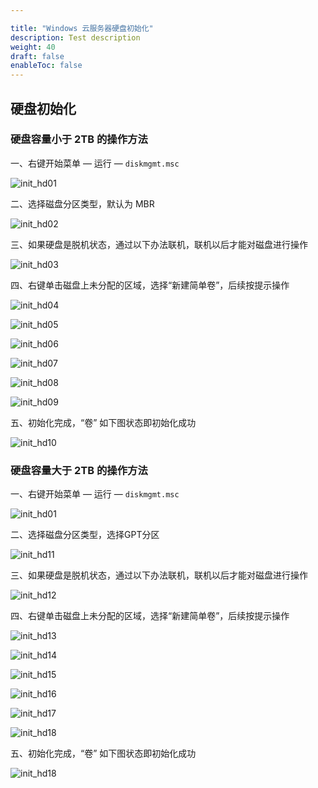 ```yaml
---

title: "Windows 云服务器硬盘初始化"
description: Test description
weight: 40
draft: false
enableToc: false
---
```


## 硬盘初始化
### 硬盘容量小于 2TB 的操作方法

一、右键开始菜单 —  运行   —  `diskmgmt.msc`

![init_hd01](../../../_images/init_hd01.jpg)

二、选择磁盘分区类型，默认为 MBR

![init_hd02](../../../_images/init_hd02.jpg)

三、如果硬盘是脱机状态，通过以下办法联机，联机以后才能对磁盘进行操作

![init_hd03](../../../_images/init_hd03.png)

四、右键单击磁盘上未分配的区域，选择“新建简单卷”，后续按提示操作

![init_hd04](../../../_images/init_hd04.png)

![init_hd05](../../../_images/init_hd05.png)

![init_hd06](../../../_images/init_hd06.jpg)

![init_hd07](../../../_images/init_hd07.jpg)

![init_hd08](../../../_images/init_hd08.png)

![init_hd09](../../../_images/init_hd09.jpg)

五、初始化完成，“卷” 如下图状态即初始化成功

![init_hd10](../../../_images/init_hd10.png)

### 硬盘容量大于 2TB 的操作方法

一、右键开始菜单 —  运行   —  `diskmgmt.msc`

![init_hd01](../../../_images/init_hd01.jpg)

二、选择磁盘分区类型，选择GPT分区

![init_hd11](../../../_images/init_hd11.png)

三、如果硬盘是脱机状态，通过以下办法联机，联机以后才能对磁盘进行操作

![init_hd12](../../../_images/init_hd12.png)

四、右键单击磁盘上未分配的区域，选择“新建简单卷”，后续按提示操作

![init_hd13](../../../_images/init_hd13.png)

![init_hd14](../../../_images/init_hd14.png)

![init_hd15](../../../_images/init_hd15.png)

![init_hd16](../../../_images/init_hd16.png)

![init_hd17](../../../_images/init_hd17.jpg)

![init_hd18](../../../_images/init_hd18.png)

五、初始化完成，“卷” 如下图状态即初始化成功

![init_hd18](../../../_images/init_hd19.jpg)